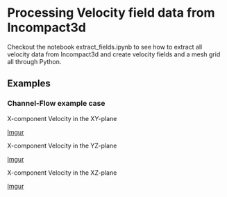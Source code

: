 # Processing Velocity field data from Incompact3d
Checkout the notebook extract_fields.ipynb to see how to extract all velocity data from Incompact3d and create velocity fields and a mesh grid all through Python.

## Examples

### Channel-Flow example case

X-component Velocity in the XY-plane

[Imgur](https://i.imgur.com/aoUy1r8.png)

X-component Velocity in the YZ-plane

[Imgur](https://i.imgur.com/oLpe8Ty.png)

X-component Velocity in the XZ-plane

[Imgur](https://i.imgur.com/lO0rkAY.png?1)
